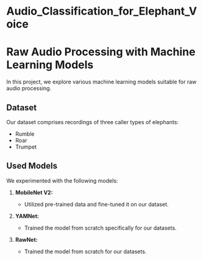 # Audio_Classification_for_Elephant_Voice

# Raw Audio Processing with Machine Learning Models

In this project, we explore various machine learning models suitable for raw audio processing.

## Dataset
Our dataset comprises recordings of three caller types of elephants:
- Rumble
- Roar
- Trumpet

## Used Models
We experimented with the following models:

1. **MobileNet V2:**
   - Utilized pre-trained data and fine-tuned it on our dataset.

2. **YAMNet:**
   - Trained the model from scratch specifically for our datasets.

3. **RawNet:**
   - Trained the model from scratch for our datasets.

